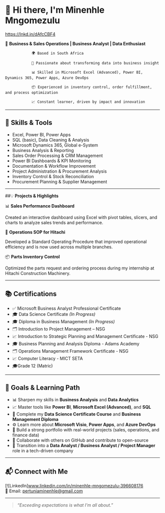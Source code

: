 # 👋 Hi there, I'm Minenhle Mngomezulu
https://lnkd.in/dAfcCBF4

  🎯 **Business & Sales Operations | Business Analyst | Data Enthusiast**

                🌍 Based in South Africa
                
                💼 Passionate about transforming data into business insight
                
                📊 Skilled in Microsoft Excel (Advanced), Power BI, Dynamics 365, Power Apps, Azure DevOps
                
                📦 Experienced in inventory control, order fulfillment, and process optimization
                
                📈 Constant learner, driven by impact and innovation

---

## 🔧 Skills & Tools

- Excel, Power BI, Power Apps  
- SQL (basic), Data Cleaning & Analysis  
- Microsoft Dynamics 365, Global e-System  
- Business Analysis & Reporting
- Sales Order Processing & CRM Management
- Power BI Dashboards & KPI Monitoring
- Documentation & Workflow Improvement
- Project Administration & Procurement Analysis
- Inventory Control & Stock Reconciliation
- Procurement Planning & Supplier Management
---

##💡 **Projects & Highlights**

📊 **Sales Performance Dashboard**

Created an interactive dashboard using Excel with pivot tables, slicers, and charts to analyze sales trends and performance.

🧾 **Operations SOP for Hitachi**

Developed a Standard Operating Procedure that improved operational efficiency and is now used across multiple branches.

📦 **Parts Inventory Control**

Optimized the parts request and ordering process during my internship at Hitachi Construction Machinery.

---

## 📚 Certifications

- ✅ Microsoft Business Analyst Professional Certificate  
- 🎓 Data Science Certificate *(In Progress)*
- 🎓 Diploma in Business Management *(In Progress)*
- 🗂 Introduction to Project Management – NSG  
- 📈 Introduction to Strategic Planning and Management Certificate - NSG
- 🎓 Business Planning and Analysis Diploma - Adams Academy
- 🗂 Operations Management Framework Certificate - NSG
- 📈 Computer Literacy - MICT SETA
- 🎓Grade 12 (Matric)

---

## 🎯 Goals & Learning Path
- 📊 Sharpen my skills in **Business Analysis** and **Data Analytics**
- 📈 Master tools like **Power BI**, **Microsoft Excel (Advanced)**, and **SQL**
- 🧠 Complete my **Data Science Certificate Course** and **Business Management Diploma**
- ⚙️ Learn more about **Microsoft Visio**, **Power Apps**, and **Azure DevOps**
- 🧩 Build a strong portfolio with real-world projects (sales, operations, and finance data)
- 🤝 Collaborate with others on GitHub and contribute to open-source
- 💼 Transition into a **Data Analyst / Business Analyst / Project Manager** role in a tech-driven company
  

---

## 📬 Connect with Me

[![LinkedIn]www.linkedin.com/in/minenhle-mngomezulu-396608176  
📧 Email: pertuniaminenhle@gmail.com 

---

> *“Exceeding expectations is what I’m all about.”*

